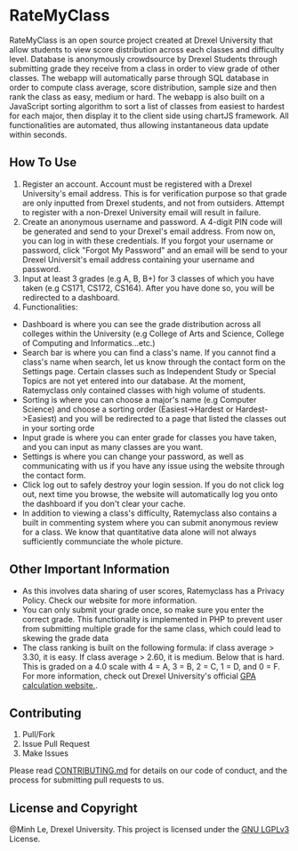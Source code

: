 # RateMyClass
RateMyClass is an open source project created at Drexel University that allow students to view score distribution across each classes and difficulty level. Database is anonymously crowdsource by Drexel Students through submitting grade they receive from a class in order to view grade of other classes. The webapp will automatically parse through SQL database in order to compute class average, score distribution, sample size and then rank the class as easy, medium or hard. The webapp is also built on a JavaScript sorting algorithm to sort a list of classes from easiest to hardest for each major, then display it to the client side using chartJS framework. All functionalities are automated, thus allowing instantaneous data update within seconds.  

## How To Use 
1. Register an account. Account must be registered with a Drexel University's email address. This is for verification purpose so that grade are only inputted from Drexel students, and not from outsiders. Attempt to register with a non-Drexel University email will result in failure. 
2. Create an anonymous username and password. A 4-digit PIN code will be generated and send to your Drexel's email address. From now on, you can log in with these credentials. If you forgot your username or password, click "Forgot My Password" and an email will be send to your Drexel Universit's email address containing your username and password. 
3. Input at least 3 grades (e.g A, B, B+) for 3 classes of which you have taken (e.g CS171, CS172, CS164). After you have done so, you will be redirected to a dashboard. 
4. Functionalities:
  - Dashboard is where you can see the grade distribution across all colleges within the University (e.g College of Arts and Science, College of Computing and Informatics...etc.) 
  - Search bar is where you can find a class's name. If you cannot find a class's name when search, let us know through the contact form on the Settings page. Certain classes such as Independent Study or Special Topics are not yet entered into our database. At the moment, Ratemyclass only contained classes with high volume of students. 
  - Sorting is where you can choose a major's name (e.g Computer Science) and choose a sorting order (Easiest->Hardest or Hardest->Easiest) and you will be redirected to a page that listed the classes out in your sorting orde
  - Input grade is where you can enter grade for classes you have taken, and you can input as many classes are you want.
  - Settings is where you can change your password, as well as communicating with us if you have any issue using the website through the contact form.
  - Click log out to safely destroy your login session. If you do not click log out, next time you browse, the website will automatically log you onto the dashboard if you don't clear your cache. 
  - In addition to viewing a class's difficulty, Ratemyclass also contains a built in commenting system where you can submit anonymous review for a class. We know that quantitative data alone will not always sufficiently communciate the whole picture. 
  
## Other Important Information
- As this involves data sharing of user scores, Ratemyclass has a Privacy Policy. Check our website for more information. 
- You can only submit your grade once, so make sure you enter the correct grade. This functionality is implemented in PHP to prevent user from submitting multiple grade for the same class, which could lead to skewing the grade data
- The class ranking is built on the following formula: if class average > 3.30, it is easy. If class average > 2.60, it is medium. Below that is hard. This is graded on a 4.0 scale with 4 = A, 3 = B, 2 = C, 1 = D, and 0 = F. For more information, check out Drexel University's official [GPA calculation website.](http://drexel.edu/drexelcentral/transcripts/grades/gpa-calculation/). 


## Contributing
1. Pull/Fork
2. Issue Pull Request
3. Make Issues

Please read [CONTRIBUTING.md](CONTRIBUTING.md) for details on our code of conduct, and the process for submitting pull requests to us.


## License and Copyright
@Minh Le, Drexel University. This project is licensed under the [GNU LGPLv3](LICENSE) License.
